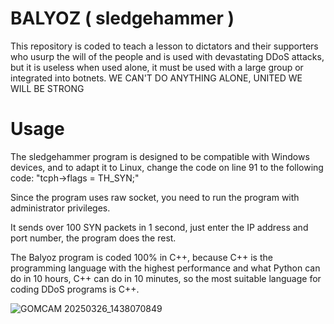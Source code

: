 # BALYOZ ( sledgehammer )
This repository is coded to teach a lesson to dictators and their supporters who usurp the will of the people and is used with devastating DDoS attacks, but it is useless when used alone, it must be used with a large group or integrated into botnets. WE CAN'T DO ANYTHING ALONE, UNITED WE WILL BE STRONG

# Usage
The sledgehammer program is designed to be compatible with Windows devices, and to adapt it to Linux, change the code on line 91 to the following code: "tcph->flags = TH_SYN;"

Since the program uses raw socket, you need to run the program with administrator privileges.

It sends over 100 SYN packets in 1 second, just enter the IP address and port number, the program does the rest.

The Balyoz program is coded 100% in C++, because C++ is the programming language with the highest performance and what Python can do in 10 hours, C++ can do in 10 minutes, so the most suitable language for coding DDoS programs is C++.


![GOMCAM 20250326_1438070849](https://github.com/user-attachments/assets/46155190-8eff-47f4-a2e2-76f0563991fb)

